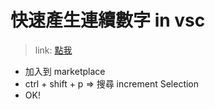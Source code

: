 快速產生連續數字 in vsc
====

> link: [點我](https://marketplace.visualstudio.com/items?itemName=albymor.increment-selection)

- 加入到 marketplace
- ctrl + shift + p => 搜尋 increment Selection
- OK!